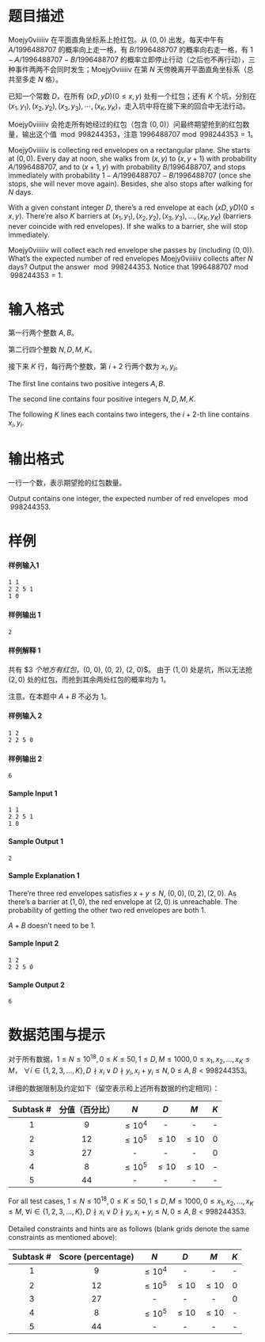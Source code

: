
# 题目描述

Moejy0viiiiiv 在平面直角坐标系上抢红包。从 $(0,0)$ 出发，每天中午有 $A/1996488707$ 的概率向上走一格，有 $B/1996488707$ 的概率向右走一格，有 $1-A/1996488707-B/1996488707$ 的概率立即停止行动（之后也不再行动），三种事件两两不会同时发生；Moejy0viiiiiv 在第 $N$ 天傍晚离开平面直角坐标系（总共至多走 $N$ 格）。

已知一个常数 $D$，在所有 $(xD, yD)(0 \leq x, y)$ 处有一个红包；还有 $K$ 个坑，分别在 $(x_1, y_1), (x_2, y_2), (x_3, y_3), \cdots, (x_K, y_K)$，走入坑中将在接下来的回合中无法行动。

Moejy0viiiiiv 会抢走所有她经过的红包（包含 $(0,0)$）问最终期望抢到的红包数量，输出这个值 $\bmod 998244353$，注意 $1996488707 \bmod 998244353 = 1$。

<div class="lang-divider"></div>

Moejy0viiiiiv is collecting red envelopes on a rectangular plane. She starts at $(0,0)$. Every day at noon, she walks from $(x, y)$ to $(x,y+1)$ with probability $A/1996488707$, and to $(x+1,y)$ with probability $B/1996488707$, and stops immediately with probability $1-A/1996488707-B/1996488707$ (once she stops, she will never move again). Besides, she also stops after walking for $N$ days. 

With a given constant integer $D$, there’s a red envelope at each $(xD, yD)(0 \leq x, y)$. There’re also $K$ barriers at $(x_1, y_1), (x_2, y_2), (x_3, y_3), ..., (x_K, y_K)$ (barriers never coincide with red envelopes). If she walks to a barrier, she will stop immediately. 

Moejy0viiiiiv will collect each red envelope she passes by (including $(0,0)$). What’s the expected number of red envelopes Moejy0viiiiiv collects after $N$ days? Output the answer $\bmod 998244353$. Notice that $1996488707 \bmod 998244353 = 1$. 

# 输入格式

第一行两个整数 $A, B$。

第二行四个整数 $N, D, M, K$。

接下来 $K$ 行，每行两个整数，第 $i + 2$ 行两个数为 $x_i, y_i$。

<div class="lang-divider"></div>

The first line contains two positive integers $A,B$. 

The second line contains four positive integers $N,D,M,K$. 

The following $K$ lines each contains two integers, the $i+2$-th line contains $x_i,y_i$. 

# 输出格式

一行一个数，表示期望抢的红包数量。

<div class="lang-divider"></div>

Output contains one integer, the expected number of red envelopes $\bmod 998244353$. 

# 样例

#### 样例输入1
```plain
1 1
2 2 5 1
1 0
```

#### 样例输出 1
```plain
2
```
#### 样例解释 1
共有 $3 $个地方有红包，$(0, 0), (0, 2), (2, 0)$。
由于 $(1, 0)$ 处是坑，所以无法抢 $(2, 0)$ 处的红包，而抢到其余两处红包的概率均为 $1$。

注意，在本题中 $A+B$ 不必为 $1$。


#### 样例输入 2
```plain
1 2
2 2 5 0
```

#### 样例输出 2
```plain
6
```

<div class="lang-divider"></div>

#### Sample Input 1
```plain
1 1
2 2 5 1
1 0
```

#### Sample Output 1
```plain
2
```
#### Sample Explanation 1
There’re three red envelopes satisfies $x+y\le N$, $(0, 0), (0, 2), (2, 0)$. 
As there’s a barrier at $(1, 0)$, the red envelope at $(2, 0)$ is unreachable. The probability of getting the other two red envelopes are both $1$. 

$A+B$ doesn’t need to be $1$. 

#### Sample Input 2
```plain
1 2
2 2 5 0
```

#### Sample Output 2
```plain
6
```

# 数据范围与提示

对于所有数据，$1 \leq N \leq 10^{18}, 0 \leq K \leq 50, 1 \leq D, M \leq 1000, 0 \leq x_1, x_2, ..., x_K \leq M$，
$\forall i \in \{1, 2, 3, ..., K\}, D \nmid x_i \vee D \nmid y_i, x_i + y_i \leq N, 0 \leq A, B < 998244353$。

详细的数据限制及约定如下（留空表示和上述所有数据的约定相同）：

|Subtask #|分值（百分比）|$N$|$D$|$M$|$K$|
|:-:|:-:|:-:|:-:|:-:|:-:|
|$1$|$9$|$\le 10^4$|-|-|-|
|$2$|$12$|$\le 10^5$|$\le 10$|$\le 10$|$0$|
|$3$|$27$|-|-|-|$0$|
|$4$|$8$|$\le 10^5$|$\le  10$|$\le 10$|-|
|$5$|$44$|-|-|-|-|

<div class="lang-divider"></div>

For all test cases, $1 \leq N \leq 10^{18}, 0 \leq K \leq 50, 1 \leq D, M \leq 1000, 0 \leq x_1, x_2, ..., x_K \leq M$, 
$\forall i \in \{1, 2, 3, ..., K\}, D \nmid x_i \vee D \nmid y_i, x_i + y_i \leq N, 0 \leq A, B < 998244353$. 

Detailed constraints and hints are as follows (blank grids denote the same constraints as mentioned above):

|Subtask #|Score (percentage)|$N$|$D$|$M$|$K$|
|:-:|:-:|:-:|:-:|:-:|:-:|
|$1$|$9$|$\le 10^4$|-|-|-|
|$2$|$12$|$\le 10^5$|$\le 10$|$\le 10$|$0$|
|$3$|$27$|-|-|-|$0$|
|$4$|$8$|$\le 10^5$|$\le  10$|$\le 10$|-|
|$5$|$44$|-|-|-|-|

